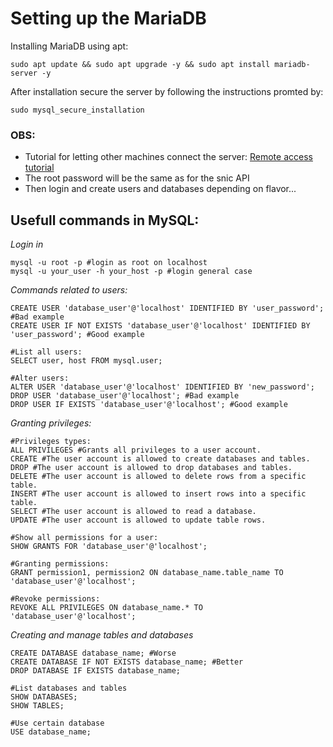 # Setting up the MariaDB

Installing MariaDB using apt:
```
sudo apt update && sudo apt upgrade -y && sudo apt install mariadb-server -y
```

After installation secure the server by following the instructions promted by:
```
sudo mysql_secure_installation
```
### OBS:
* Tutorial for letting other machines connect the server: 
[Remote access tutorial](https://www.cyberciti.biz/tips/how-do-i-enable-remote-access-to-mysql-database-server.html)
* The root password will be the same as for the snic API
* Then login and create users and databases depending on flavor...




## Usefull commands in MySQL:

*Login in*
```
mysql -u root -p #login as root on localhost
mysql -u your_user -h your_host -p #login general case
````

*Commands related to users:*
```
CREATE USER 'database_user'@'localhost' IDENTIFIED BY 'user_password'; #Bad example
CREATE USER IF NOT EXISTS 'database_user'@'localhost' IDENTIFIED BY 'user_password'; #Good example

#List all users:
SELECT user, host FROM mysql.user;

#Alter users:
ALTER USER 'database_user'@'localhost' IDENTIFIED BY 'new_password';
DROP USER 'database_user'@'localhost'; #Bad example
DROP USER IF EXISTS 'database_user'@'localhost'; #Good example
```

*Granting privileges:*
```
#Privileges types:
ALL PRIVILEGES #Grants all privileges to a user account.
CREATE #The user account is allowed to create databases and tables.
DROP #The user account is allowed to drop databases and tables.
DELETE #The user account is allowed to delete rows from a specific table.
INSERT #The user account is allowed to insert rows into a specific table.
SELECT #The user account is allowed to read a database.
UPDATE #The user account is allowed to update table rows.

#Show all permissions for a user:
SHOW GRANTS FOR 'database_user'@'localhost';

#Granting permissions:
GRANT permission1, permission2 ON database_name.table_name TO 'database_user'@'localhost';

#Revoke permissions:
REVOKE ALL PRIVILEGES ON database_name.* TO 'database_user'@'localhost';
```

*Creating and manage tables and databases*
```
CREATE DATABASE database_name; #Worse
CREATE DATABASE IF NOT EXISTS database_name; #Better
DROP DATABASE IF EXISTS database_name;

#List databases and tables
SHOW DATABASES;
SHOW TABLES;

#Use certain database
USE database_name;
```   
